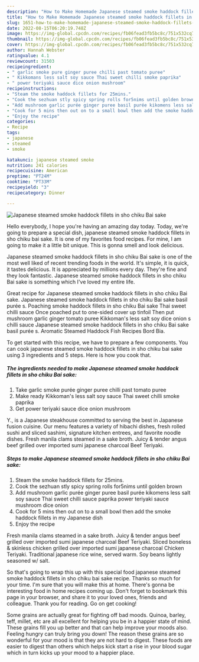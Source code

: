 ```yaml
---
description: "How to Make Homemade Japanese steamed smoke haddock fillets in sho chiku Bai sake"
title: "How to Make Homemade Japanese steamed smoke haddock fillets in sho chiku Bai sake"
slug: 1651-how-to-make-homemade-japanese-steamed-smoke-haddock-fillets-in-sho-chiku-bai-sake
date: 2022-08-15T06:20:19.748Z
image: https://img-global.cpcdn.com/recipes/fb06fead3fb5bc8c/751x532cq70/japanese-steamed-smoke-haddock-fillets-in-sho-chiku-bai-sake-recipe-main-photo.jpg
thumbnail: https://img-global.cpcdn.com/recipes/fb06fead3fb5bc8c/751x532cq70/japanese-steamed-smoke-haddock-fillets-in-sho-chiku-bai-sake-recipe-main-photo.jpg
cover: https://img-global.cpcdn.com/recipes/fb06fead3fb5bc8c/751x532cq70/japanese-steamed-smoke-haddock-fillets-in-sho-chiku-bai-sake-recipe-main-photo.jpg
author: Hannah Webster
ratingvalue: 4.1
reviewcount: 31503
recipeingredient:
- " garlic smoke pure ginger puree chilli past tomato puree"
- " Kikkomans less salt soy sauce Thai sweet chilli smoke paprika"
- " power teriyaki sauce dice onion mushroom"
recipeinstructions:
- "Steam the smoke haddock fillets for 25mins."
- "Cook the sezhuan stly spicy spring rolls for5nims until golden brown"
- "Add mushroom garlic purée ginger puree basil purée kikomens less salt soy sauce Thai sweet chilli sauce paprika power teriyaki sauce mushroom dice onion"
- "Cook for 5 mins then out on to a small bowl then add the smoke haddock fillets in my Japanese dish"
- "Enjoy the recipe"
categories:
- Recipe
tags:
- japanese
- steamed
- smoke

katakunci: japanese steamed smoke 
nutrition: 241 calories
recipecuisine: American
preptime: "PT24M"
cooktime: "PT33M"
recipeyield: "3"
recipecategory: Dinner

---
```



![Japanese steamed smoke haddock fillets in sho chiku Bai sake](https://img-global.cpcdn.com/recipes/fb06fead3fb5bc8c/751x532cq70/japanese-steamed-smoke-haddock-fillets-in-sho-chiku-bai-sake-recipe-main-photo.jpg)

Hello everybody, I hope you're having an amazing day today. Today, we're going to prepare a special dish, japanese steamed smoke haddock fillets in sho chiku bai sake. It is one of my favorites food recipes. For mine, I am going to make it a little bit unique. This is gonna smell and look delicious.

Japanese steamed smoke haddock fillets in sho chiku Bai sake is one of the most well liked of recent trending foods in the world. It's simple, it is quick, it tastes delicious. It is appreciated by millions every day. They're fine and they look fantastic. Japanese steamed smoke haddock fillets in sho chiku Bai sake is something which I've loved my entire life.

Great recipe for Japanese steamed smoke haddock fillets in sho chiku Bai sake. Japanese steamed smoke haddock fillets in sho chiku Bai sake basil purée s. Poaching smoke haddock fillets in sho chiku Bai sake Thai sweet chilli sauce Once poached put to one-sided cover up tinfoil Then put mushroom garlic ginger tomato puree Kikkoman&#39;s less salt soy dice onion s chilli sauce Japanese steamed smoke haddock fillets in sho chiku Bai sake basil purée s. Aromatic Steamed Haddock Fish Recipes Bord Bia.


To get started with this recipe, we have to prepare a few components. You can cook japanese steamed smoke haddock fillets in sho chiku bai sake using 3 ingredients and 5 steps. Here is how you cook that.

<!--inarticleads1-->

##### The ingredients needed to make Japanese steamed smoke haddock fillets in sho chiku Bai sake:

1. Take  garlic smoke purée ginger puree chilli past tomato puree
1. Make ready  Kikkoman&#39;s less salt soy sauce Thai sweet chilli smoke paprika
1. Get  power teriyaki sauce dice onion mushroom


Y., is a Japanese steakhouse committed to serving the best in Japanese fusion cuisine. Our menu features a variety of hibachi dishes, fresh rolled sushi and sliced sashimi, signature kitchen entrees, and favorite noodle dishes. Fresh manila clams steamed in a sake broth. Juicy &amp; tender angus beef grilled over imported sumi japanese charcoal Beef Teriyaki. 

<!--inarticleads2-->

##### Steps to make Japanese steamed smoke haddock fillets in sho chiku Bai sake:

1. Steam the smoke haddock fillets for 25mins.
1. Cook the sezhuan stly spicy spring rolls for5nims until golden brown
1. Add mushroom garlic purée ginger puree basil purée kikomens less salt soy sauce Thai sweet chilli sauce paprika power teriyaki sauce mushroom dice onion
1. Cook for 5 mins then out on to a small bowl then add the smoke haddock fillets in my Japanese dish
1. Enjoy the recipe


Fresh manila clams steamed in a sake broth. Juicy &amp; tender angus beef grilled over imported sumi japanese charcoal Beef Teriyaki. Sliced boneless &amp; skinless chicken grilled over imported sumi japanese charcoal Chicken Teriyaki. Traditional japanese rice wine, served warm. Soy beans lightly seasoned w/ salt. 

So that's going to wrap this up with this special food japanese steamed smoke haddock fillets in sho chiku bai sake recipe. Thanks so much for your time. I'm sure that you will make this at home. There's gonna be interesting food in home recipes coming up. Don't forget to bookmark this page in your browser, and share it to your loved ones, friends and colleague. Thank you for reading. Go on get cooking!

Some grains are actually great for fighting off bad moods. Quinoa, barley, teff, millet, etc are all excellent for helping you be in a happier state of mind. These grains fill you up better and that can help improve your moods also. Feeling hungry can truly bring you down! The reason these grains are so wonderful for your mood is that they are not hard to digest. These foods are easier to digest than others which helps kick start a rise in your blood sugar which in turn kicks up your mood to a happier place.

